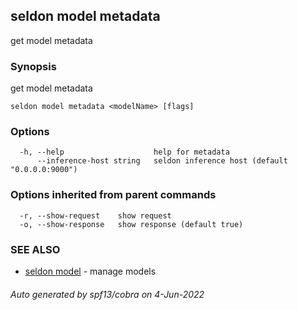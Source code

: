 ## seldon model metadata

get model metadata

### Synopsis

get model metadata

```
seldon model metadata <modelName> [flags]
```

### Options

```
  -h, --help                    help for metadata
      --inference-host string   seldon inference host (default "0.0.0.0:9000")
```

### Options inherited from parent commands

```
  -r, --show-request    show request
  -o, --show-response   show response (default true)
```

### SEE ALSO

* [seldon model](seldon_model.md)	 - manage models

###### Auto generated by spf13/cobra on 4-Jun-2022
